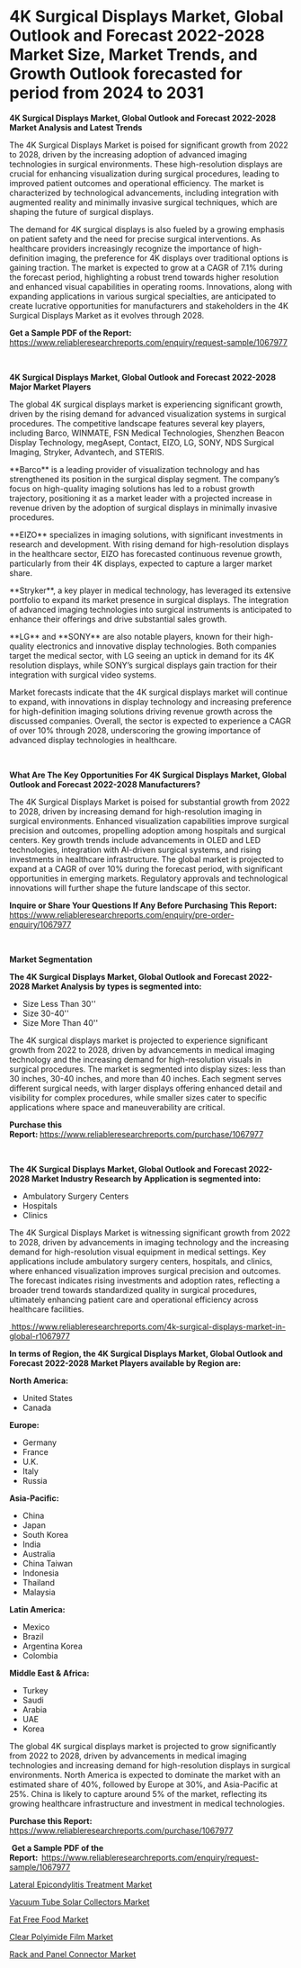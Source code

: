 <p><h1>4K Surgical Displays Market, Global Outlook and Forecast 2022-2028 Market Size, Market Trends, and Growth Outlook forecasted for period from 2024 to 2031</h1></p><p><strong>4K Surgical Displays Market, Global Outlook and Forecast 2022-2028 Market Analysis and Latest Trends</strong></p>
<p><p>The 4K Surgical Displays Market is poised for significant growth from 2022 to 2028, driven by the increasing adoption of advanced imaging technologies in surgical environments. These high-resolution displays are crucial for enhancing visualization during surgical procedures, leading to improved patient outcomes and operational efficiency. The market is characterized by technological advancements, including integration with augmented reality and minimally invasive surgical techniques, which are shaping the future of surgical displays.</p><p>The demand for 4K surgical displays is also fueled by a growing emphasis on patient safety and the need for precise surgical interventions. As healthcare providers increasingly recognize the importance of high-definition imaging, the preference for 4K displays over traditional options is gaining traction. The market is expected to grow at a CAGR of 7.1% during the forecast period, highlighting a robust trend towards higher resolution and enhanced visual capabilities in operating rooms. Innovations, along with expanding applications in various surgical specialties, are anticipated to create lucrative opportunities for manufacturers and stakeholders in the 4K Surgical Displays Market as it evolves through 2028.</p></p>
<p><strong>Get a Sample PDF of the Report:&nbsp;</strong> <a href="https://www.reliableresearchreports.com/enquiry/request-sample/1067977">https://www.reliableresearchreports.com/enquiry/request-sample/1067977</a></p>
<p>&nbsp;</p>
<p><strong>4K Surgical Displays Market, Global Outlook and Forecast 2022-2028 Major Market Players</strong></p>
<p><p>The global 4K surgical displays market is experiencing significant growth, driven by the rising demand for advanced visualization systems in surgical procedures. The competitive landscape features several key players, including Barco, WINMATE, FSN Medical Technologies, Shenzhen Beacon Display Technology, megAsept, Contact, EIZO, LG, SONY, NDS Surgical Imaging, Stryker, Advantech, and STERIS.</p><p>**Barco** is a leading provider of visualization technology and has strengthened its position in the surgical display segment. The company’s focus on high-quality imaging solutions has led to a robust growth trajectory, positioning it as a market leader with a projected increase in revenue driven by the adoption of surgical displays in minimally invasive procedures.</p><p>**EIZO** specializes in imaging solutions, with significant investments in research and development. With rising demand for high-resolution displays in the healthcare sector, EIZO has forecasted continuous revenue growth, particularly from their 4K displays, expected to capture a larger market share.</p><p>**Stryker**, a key player in medical technology, has leveraged its extensive portfolio to expand its market presence in surgical displays. The integration of advanced imaging technologies into surgical instruments is anticipated to enhance their offerings and drive substantial sales growth.</p><p>**LG** and **SONY** are also notable players, known for their high-quality electronics and innovative display technologies. Both companies target the medical sector, with LG seeing an uptick in demand for its 4K resolution displays, while SONY’s surgical displays gain traction for their integration with surgical video systems.</p><p>Market forecasts indicate that the 4K surgical displays market will continue to expand, with innovations in display technology and increasing preference for high-definition imaging solutions driving revenue growth across the discussed companies. Overall, the sector is expected to experience a CAGR of over 10% through 2028, underscoring the growing importance of advanced display technologies in healthcare.</p></p>
<p>&nbsp;</p>
<p><strong>What Are The Key Opportunities For 4K Surgical Displays Market, Global Outlook and Forecast 2022-2028 Manufacturers?</strong></p>
<p><p>The 4K Surgical Displays Market is poised for substantial growth from 2022 to 2028, driven by increasing demand for high-resolution imaging in surgical environments. Enhanced visualization capabilities improve surgical precision and outcomes, propelling adoption among hospitals and surgical centers. Key growth trends include advancements in OLED and LED technologies, integration with AI-driven surgical systems, and rising investments in healthcare infrastructure. The global market is projected to expand at a CAGR of over 10% during the forecast period, with significant opportunities in emerging markets. Regulatory approvals and technological innovations will further shape the future landscape of this sector.</p></p>
<p><strong>Inquire or Share Your Questions If Any Before Purchasing This Report:</strong> <a href="https://www.reliableresearchreports.com/enquiry/pre-order-enquiry/1067977">https://www.reliableresearchreports.com/enquiry/pre-order-enquiry/1067977</a></p>
<p>&nbsp;</p>
<p><strong>Market Segmentation</strong></p>
<p><strong>The 4K Surgical Displays Market, Global Outlook and Forecast 2022-2028 Market Analysis by types is segmented into:</strong></p>
<p><ul><li>Size Less Than 30''</li><li>Size 30-40''</li><li>Size More Than 40''</li></ul></p>
<p><p>The 4K surgical displays market is projected to experience significant growth from 2022 to 2028, driven by advancements in medical imaging technology and the increasing demand for high-resolution visuals in surgical procedures. The market is segmented into display sizes: less than 30 inches, 30-40 inches, and more than 40 inches. Each segment serves different surgical needs, with larger displays offering enhanced detail and visibility for complex procedures, while smaller sizes cater to specific applications where space and maneuverability are critical.</p></p>
<p><strong>Purchase this Report:&nbsp;</strong><a href="https://www.reliableresearchreports.com/purchase/1067977">https://www.reliableresearchreports.com/purchase/1067977</a></p>
<p>&nbsp;</p>
<p><strong>The 4K Surgical Displays Market, Global Outlook and Forecast 2022-2028 Market Industry Research by Application is segmented into:</strong></p>
<p><ul><li>Ambulatory Surgery Centers</li><li>Hospitals</li><li>Clinics</li></ul></p>
<p><p>The 4K Surgical Displays Market is witnessing significant growth from 2022 to 2028, driven by advancements in imaging technology and the increasing demand for high-resolution visual equipment in medical settings. Key applications include ambulatory surgery centers, hospitals, and clinics, where enhanced visualization improves surgical precision and outcomes. The forecast indicates rising investments and adoption rates, reflecting a broader trend towards standardized quality in surgical procedures, ultimately enhancing patient care and operational efficiency across healthcare facilities.</p></p>
<p><a href="https://www.reliableresearchreports.com/4k-surgical-displays-market-in-global-r1067977">&nbsp;https://www.reliableresearchreports.com/4k-surgical-displays-market-in-global-r1067977</a></p>
<p><strong>In terms of Region, the 4K Surgical Displays Market, Global Outlook and Forecast 2022-2028 Market Players available by Region are:</strong></p>
<p>
    <p> <strong> North America: </strong>
        <ul>
            <li>United States</li>
            <li>Canada</li>
        </ul>
        </p> 
    <p> <strong> Europe: </strong>
        <ul>
            <li>Germany</li>
            <li>France</li>
            <li>U.K.</li>
            <li>Italy</li>
            <li>Russia</li>
        </ul>
        </p> 
    <p> <strong> Asia-Pacific: </strong>
        <ul>
            <li>China</li>
            <li>Japan</li>
            <li>South Korea</li>
            <li>India</li>
            <li>Australia</li>
            <li>China Taiwan</li>
            <li>Indonesia</li>
            <li>Thailand</li>
            <li>Malaysia</li>
        </ul>
        </p> 
    <p> <strong> Latin America: </strong>
        <ul>
            <li>Mexico</li>
            <li>Brazil</li>
            <li>Argentina Korea</li>
            <li>Colombia</li>
        </ul>
        </p> 
    <p> <strong> Middle East & Africa: </strong>
        <ul>
            <li>Turkey</li>
            <li>Saudi</li>
            <li>Arabia</li>
            <li>UAE</li>
            <li>Korea</li>
        </ul>
    </p>
    </p>
<p><p>The global 4K surgical displays market is projected to grow significantly from 2022 to 2028, driven by advancements in medical imaging technologies and increasing demand for high-resolution displays in surgical environments. North America is expected to dominate the market with an estimated share of 40%, followed by Europe at 30%, and Asia-Pacific at 25%. China is likely to capture around 5% of the market, reflecting its growing healthcare infrastructure and investment in medical technologies.</p></p>
<p><strong>Purchase this Report: </strong><a href="https://www.reliableresearchreports.com/purchase/1067977">https://www.reliableresearchreports.com/purchase/1067977</a></p>
<p>&nbsp;<strong>Get a Sample PDF of the Report:&nbsp;&nbsp;</strong><a href="https://www.reliableresearchreports.com/enquiry/request-sample/1067977">https://www.reliableresearchreports.com/enquiry/request-sample/1067977</a></p>
<p><strong></strong></p>
<p><p><a href="https://www.linkedin.com/pulse/lateral-epicondylitis-treatment-market-revolution-2024--9mfcf?trackingId=%2FPAYI8PWTzqt1WGJF%2FgZrQ%3D%3D">Lateral Epicondylitis Treatment Market</a></p><p><a href="https://issuu.com/reportprime-2/docs/vacuum-tube-solar-collectors-market_b2af22d027a421">Vacuum Tube Solar Collectors Market</a></p><p><a href="https://medium.com/@endridushku133/fat-free-food-market-investigation-industry-evolution-and-forecast-till-2031-946360f9dd01">Fat Free Food Market</a></p><p><a href="https://issuu.com/reportprime-2/docs/clear-polyimide-film-market-size-20_bd345ce474eb73">Clear Polyimide Film Market</a></p><p><a href="https://medium.com/@calekuhlman/rack-and-panel-connector-market-emerging-trends-and-future-prospects-for-period-from-2024-to-2031-93d9ebecaddd?postPublishedType=initial">Rack and Panel Connector Market</a></p></p>